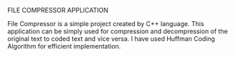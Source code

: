 FILE COMPRESSOR APPLICATION

File Compressor is a simple project created by C++ language. This application can be simply used for compression and decompression of the original text to coded text and vice versa. I have used Huffman Coding Algorithm for efficient implementation.
